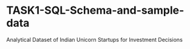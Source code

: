 # TASK1-SQL-Schema-and-sample-data
Analytical Dataset of Indian Unicorn Startups for Investment Decisions 
